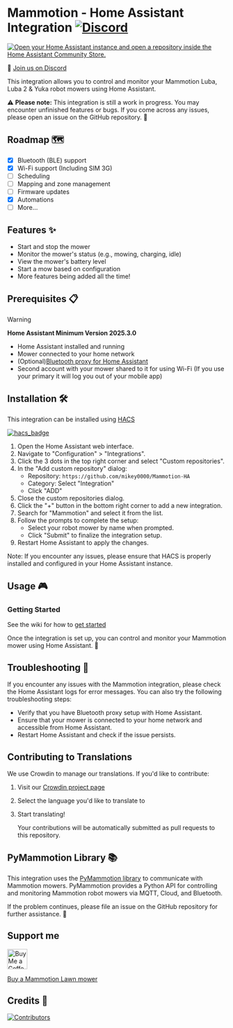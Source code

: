 # Mammotion - Home Assistant Integration [![Discord](https://img.shields.io/discord/1247286396297678879)](https://discord.gg/vpZdWhJX8x)

[![Open your Home Assistant instance and open a repository inside the Home Assistant Community Store.](https://my.home-assistant.io/badges/hacs_repository.svg)](https://my.home-assistant.io/redirect/hacs_repository/?owner=mikey0000&repository=mammotion-HA&category=Integration)

💬 [Join us on Discord](https://discord.gg/vpZdWhJX8x)

This integration allows you to control and monitor your Mammotion Luba, Luba 2 & Yuka robot mowers using Home Assistant.

⚠️ **Please note:** This integration is still a work in progress. You may encounter unfinished features or bugs. If you come across any issues, please open an issue on the GitHub repository. 🐛

## Roadmap 🗺️

- [x] Bluetooth (BLE) support
- [x] Wi-Fi support (Including SIM 3G)
- [ ] Scheduling
- [ ] Mapping and zone management
- [ ] Firmware updates
- [x] Automations
- [ ] More...

## Features ✨

- Start and stop the mower
- Monitor the mower's status (e.g., mowing, charging, idle)
- View the mower's battery level
- Start a mow based on configuration
- More features being added all the time!

## Prerequisites 📋
> [!WARNING]
> **Home Assistant Minimum Version 2025.3.0**
- Home Assistant installed and running
- Mower connected to your home network
- (Optional)[Bluetooth proxy for Home Assistant](https://esphome.io/components/bluetooth_proxy.html)
- Second account with your mower shared to it for using Wi-Fi (If you use your primary it will log you out of your mobile app)

## Installation 🛠️

This integration can be installed using [HACS](https://hacs.xyz/)

[![hacs_badge](https://img.shields.io/badge/HACS-Custom-41BDF5.svg?style=for-the-badge)](https://github.com/hacs/integration)

1. Open the Home Assistant web interface.
2. Navigate to "Configuration" > "Integrations".
3. Click the 3 dots in the top right corner and select "Custom repositories".
4. In the "Add custom repository" dialog:
   - Repository: `https://github.com/mikey0000/Mammotion-HA`
   - Category: Select "Integration"
   - Click "ADD"
5. Close the custom repositories dialog.
6. Click the "+" button in the bottom right corner to add a new integration.
7. Search for "Mammotion" and select it from the list.
8. Follow the prompts to complete the setup:
   - Select your robot mower by name when prompted.
   - Click "Submit" to finalize the integration setup.
9. Restart Home Assistant to apply the changes.

Note: If you encounter any issues, please ensure that HACS is properly installed and configured in your Home Assistant instance.

## Usage 🎮

### Getting Started
See the wiki for how to [get started](https://github.com/mikey0000/Mammotion-HA/wiki/Getting-Started)

Once the integration is set up, you can control and monitor your Mammotion mower using Home Assistant. 🎉

## Troubleshooting 🔧

If you encounter any issues with the Mammotion integration, please check the Home Assistant logs for error messages. You can also try the following troubleshooting steps:

- Verify that you have Bluetooth proxy setup with Home Assistant.
- Ensure that your mower is connected to your home network and accessible from Home Assistant.
- Restart Home Assistant and check if the issue persists.

## Contributing to Translations

We use Crowdin to manage our translations. If you'd like to contribute:

1. Visit our [Crowdin project page](https://crowdin.com/project/mammotion-ha)
2. Select the language you'd like to translate to
3. Start translating!

   Your contributions will be automatically submitted as pull requests to this repository.


## PyMammotion Library 📚

This integration uses the [PyMammotion library](https://github.com/mikey0000/PyMammotion) to communicate with Mammotion mowers. PyMammotion provides a Python API for controlling and monitoring Mammotion robot mowers via MQTT, Cloud, and Bluetooth.

If the problem continues, please file an issue on the GitHub repository for further assistance. 🙏

## Support me
<a href='https://ko-fi.com/DenimJackRabbit' target='_blank'><img height='46' style='border:0px;height:46px;' src='https://az743702.vo.msecnd.net/cdn/kofi3.png?v=0' border='0' alt='Buy Me a Coffee at ko-fi.com' /></a>

[Buy a Mammotion Lawn mower](https://mammotion.com/?ref=tbbzqsog)

## Credits 👥

[![Contributors](https://contrib.rocks/image?repo=mikey0000/Mammotion-HA)](https://github.com/mikey0000/Mammotion-HA/graphs/contributors)
